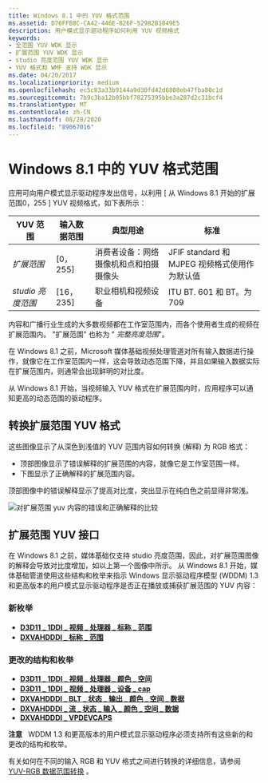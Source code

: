 ```yaml
---
title: Windows 8.1 中的 YUV 格式范围
ms.assetid: D76FFB8C-CA42-446E-826F-52982B1849E5
description: 用户模式显示驱动程序如何利用 YUV 视频格式
keywords:
- 全范围 YUV WDK 显示
- 扩展范围 YUV WDK 显示
- studio 亮度范围 YUV WDK 显示
- YUV 格式和 WMF 支持 WDK 显示
ms.date: 04/20/2017
ms.localizationpriority: medium
ms.openlocfilehash: ec5c83a33b9144a9d30fd42d6808eb47fba80c1d
ms.sourcegitcommit: 7b9c3ba12b05bbf78275395bbe3a287d2c31bcf4
ms.translationtype: MT
ms.contentlocale: zh-CN
ms.lasthandoff: 08/28/2020
ms.locfileid: "89067016"
---
```

# <a name="yuv-format-ranges-in-windows81"></a>Windows 8.1 中的 YUV 格式范围


应用可向用户模式显示驱动程序发出信号，以利用 \[ 从 Windows 8.1 开始的扩展范围0，255 \] YUV 视频格式，如下表所示：

| YUV 范围                | 输入数据范围 | 典型用途                                           | 标准                                                  |
|--------------------------|------------------|---------------------------------------------------------|-----------------------------------------------------------|
| *扩展范围*         | \[0，255\]       | 消费者设备：网络摄像机和点和拍摄摄像头 | JFIF standard 和 MJPEG 视频格式使用作为默认值 |
| *studio 亮度范围* | \[16，235\]      | 职业相机和视频设备                | ITU BT. 601 和 BT。为709                                     |

 

内容和广播行业生成的大多数视频都在工作室范围内，而各个使用者生成的视频在扩展范围内。 "扩展范围" 也称为 " *完整亮度范围*"。

在 Windows 8.1 之前，Microsoft 媒体基础视频处理管道对所有输入数据进行操作，就像它在工作室范围内一样，这会导致动态范围下降，并且如果输入数据实际在扩展范围内，则通常会出现鲜明的对比度。

从 Windows 8.1 开始，当视频输入 YUV 格式在扩展范围内时，应用程序可以通知更高的动态范围的驱动程序。

## <a name="span-idconverting_extended-range_yuv_formatspanspan-idconverting_extended-range_yuv_formatspanspan-idconverting_extended-range_yuv_formatspanconverting-extended-range-yuv-format"></a><span id="Converting_extended-range_YUV_format"></span><span id="converting_extended-range_yuv_format"></span><span id="CONVERTING_EXTENDED-RANGE_YUV_FORMAT"></span>转换扩展范围 YUV 格式


这些图像显示了从深色到浅值的 YUV 范围内容如何转换 (解释) 为 RGB 格式：

-   顶部图像显示了错误解释的扩展范围的内容，就像它是工作室范围一样。
-   下图显示了正确解释的扩展范围内容。

顶部图像中的错误解释显示了提高对比度，突出显示在纯白色之前显得非常浅。

![对扩展范围 yuv 内容的错误和正确解释的比较](images/extended-range-yuv.png)

## <a name="span-idextended-range_yuv_interfacespanspan-idextended-range_yuv_interfacespanspan-idextended-range_yuv_interfacespanextended-range-yuv-interface"></a><span id="Extended-range_YUV_interface"></span><span id="extended-range_yuv_interface"></span><span id="EXTENDED-RANGE_YUV_INTERFACE"></span>扩展范围 YUV 接口


在 Windows 8.1 之前，媒体基础仅支持 studio 亮度范围，因此，对扩展范围图像的解释会导致对比度增加，如以上第一个图像中所示。 从 Windows 8.1 开始，媒体基础管道使用这些结构和枚举来指示 Windows 显示驱动程序模型 (WDDM) 1.3 和更高版本的用户模式显示驱动程序是否正在播放或捕获扩展范围的 YUV 内容：

### <a name="span-idnew_enumerationsspanspan-idnew_enumerationsspanspan-idnew_enumerationsspannew-enumerations"></a><span id="New_enumerations"></span><span id="new_enumerations"></span><span id="NEW_ENUMERATIONS"></span>新枚举

-   [**D3D11 \_ 1DDI \_ 视频 \_ 处理器 \_ 标称 \_ 范围**](/windows-hardware/drivers/ddi/d3d10umddi/ne-d3d10umddi-d3d11_1ddi_video_processor_nominal_range)
-   [**DXVAHDDDI \_ 标称 \_ 范围**](/windows-hardware/drivers/ddi/d3dumddi/ne-d3dumddi-_dxvahdddi_nominal_range)

### <a name="span-idchanged_structures_and_enumerationsspanspan-idchanged_structures_and_enumerationsspanspan-idchanged_structures_and_enumerationsspanchanged-structures-and-enumerations"></a><span id="Changed_structures_and_enumerations"></span><span id="changed_structures_and_enumerations"></span><span id="CHANGED_STRUCTURES_AND_ENUMERATIONS"></span>更改的结构和枚举

-   [**D3D11 \_ 1DDI \_ 视频 \_ 处理器 \_ 颜色 \_ 空间**](/windows-hardware/drivers/ddi/d3d10umddi/ns-d3d10umddi-d3d11_1ddi_video_processor_color_space)
-   [**D3D11 \_ 1DDI \_ 视频 \_ 处理器 \_ 设备 \_ cap**](/windows-hardware/drivers/ddi/d3d10umddi/ne-d3d10umddi-d3d11_1ddi_video_processor_device_caps)
-   [**DXVAHDDDI \_ BLT \_ 状态 \_ 输出 \_ 颜色 \_ 空间 \_ 数据**](/windows-hardware/drivers/ddi/d3dumddi/ns-d3dumddi-_dxvahdddi_blt_state_output_color_space_data)
-   [**DXVAHDDDI \_ 流 \_ 状态 \_ 输入 \_ 颜色 \_ 空间 \_ 数据**](/windows-hardware/drivers/ddi/d3dumddi/ns-d3dumddi-_dxvahdddi_stream_state_input_color_space_data)
-   [**DXVAHDDDI \_ VPDEVCAPS**](/windows-hardware/drivers/ddi/d3dumddi/ns-d3dumddi-_dxvahdddi_vpdevcaps)

**注意**   WDDM 1.3 和更高版本的用户模式显示驱动程序必须支持所有这些新的和更改的结构和枚举。

 

有关如何在不同的输入 RGB 和 YUV 格式之间进行转换的详细信息，请参阅 [YUV-RGB 数据范围转换](yuv-rgb-data-range-conversions.md) 。

 

